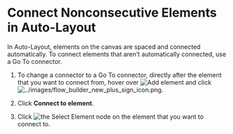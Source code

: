 # Connect Nonconsecutive Elements in Auto-Layout

In Auto-Layout, elements on the canvas are spaced and connected automatically. To connect elements that aren’t automatically connected, use a Go To connector.

1.  To change a connector to a Go To connector, directly after the element that you want to connect from, hover over ![Add element](../images/flow_builder_small_circle_icon.png) and click ![../images/flow_builder_new_plus_sign_icon.png](images/flow_autolayout_addnode_icon.png).

2.  Click **Connect to element**.

3.  Click ![the Select Element node](images/flow_select_element_icon.png) on the element that you want to connect to.


